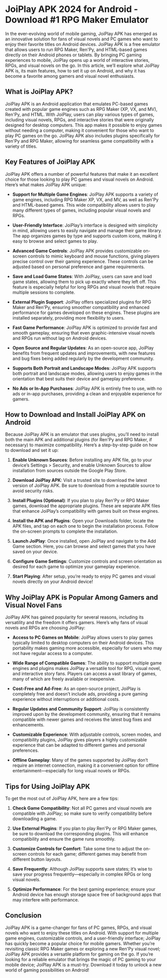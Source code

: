 # JoiPlay APK 2024 for Android - Download #1 RPG Maker Emulator

In the ever-evolving world of mobile gaming, JoiPlay APK has emerged as an innovative solution for fans of visual novels and PC games who want to enjoy their favorite titles on Android devices. JoiPlay APK is a free emulator that allows users to run RPG Maker, Ren'Py, and HTML-based games directly on their Android phones or tablets. By bringing PC gaming experiences to mobile, JoiPlay opens up a world of interactive stories, RPGs, and visual novels on the go. In this article, we’ll explore what JoiPlay APK is, its main features, how to set it up on Android, and why it has become a favorite among gamers and visual novel enthusiasts.

## What is JoiPlay APK?

JoiPlay APK is an Android application that emulates PC-based games created with popular game engines such as RPG Maker (XP, VX, and MV), Ren'Py, and HTML. With JoiPlay, users can play various types of games, including visual novels, RPGs, and interactive stories that were originally designed for desktop computers. This app makes it possible to enjoy games without needing a computer, making it convenient for those who want to play PC games on the go. JoiPlay APK also includes plugins specifically for Ren'Py and RPG Maker, allowing for seamless game compatibility with a variety of titles.

## Key Features of JoiPlay APK

JoiPlay APK offers a number of powerful features that make it an excellent choice for those looking to play PC games and visual novels on Android. Here’s what makes JoiPlay APK unique:

- **Support for Multiple Game Engines**: JoiPlay APK supports a variety of game engines, including RPG Maker XP, VX, and MV, as well as Ren'Py and HTML-based games. This wide compatibility allows users to play many different types of games, including popular visual novels and RPGs.
  
- **User-Friendly Interface**: JoiPlay’s interface is designed with simplicity in mind, allowing users to easily navigate and manage their game library. The app organizes games by type and supports custom icons, making it easy to browse and select games to play.
  
- **Advanced Game Controls**: JoiPlay APK provides customizable on-screen controls to mimic keyboard and mouse functions, giving players precise control over their gaming experience. These controls can be adjusted based on personal preference and game requirements.

- **Save and Load Game States**: With JoiPlay, users can save and load game states, allowing them to pick up exactly where they left off. This feature is especially helpful for long RPGs and visual novels that require multiple sessions to complete.

- **External Plugin Support**: JoiPlay offers specialized plugins for RPG Maker and Ren'Py, ensuring smoother compatibility and enhanced performance for games developed on these engines. These plugins are installed separately, providing more flexibility to users.

- **Fast Game Performance**: JoiPlay APK is optimized to provide fast and smooth gameplay, ensuring that even graphic-intensive visual novels and RPGs run without lag on Android devices.

- **Open Source and Regular Updates**: As an open-source app, JoiPlay benefits from frequent updates and improvements, with new features and bug fixes being added regularly by the development community.

- **Supports Both Portrait and Landscape Modes**: JoiPlay APK supports both portrait and landscape modes, allowing users to enjoy games in the orientation that best suits their device and gameplay preference.

- **No Ads or In-App Purchases**: JoiPlay APK is entirely free to use, with no ads or in-app purchases, providing a clean and enjoyable experience for gamers.

## How to Download and Install JoiPlay APK on Android

Because JoiPlay APK is an emulator that uses plugins, you’ll need to install both the main APK and additional plugins (for Ren'Py and RPG Maker, if necessary) to maximize compatibility. Here’s a step-by-step guide on how to download and set it up:

1. **Enable Unknown Sources**: Before installing any APK file, go to your device’s Settings > Security, and enable Unknown Sources to allow installation from sources outside the Google Play Store.
   
2. **Download JoiPlay APK**: Visit a trusted site to download the latest version of JoiPlay APK. Be sure to download from a reputable source to avoid security risks.

3. **Install Plugins (Optional)**: If you plan to play Ren'Py or RPG Maker games, download the appropriate plugins. These are separate APK files that enhance JoiPlay’s compatibility with games built on these engines.

4. **Install the APK and Plugins**: Open your Downloads folder, locate the APK files, and tap on each one to begin the installation process. Follow the on-screen prompts to complete the installation.

5. **Launch JoiPlay**: Once installed, open JoiPlay and navigate to the Add Game section. Here, you can browse and select games that you have saved on your device.

6. **Configure Game Settings**: Customize controls and screen orientation as desired for each game to optimize your gameplay experience.

7. **Start Playing**: After setup, you’re ready to enjoy PC games and visual novels directly on your Android device!

## Why JoiPlay APK is Popular Among Gamers and Visual Novel Fans

JoiPlay APK has gained popularity for several reasons, including its versatility and the freedom it offers gamers. Here’s why fans of visual novels and RPGs are choosing JoiPlay:

- **Access to PC Games on Mobile**: JoiPlay allows users to play games typically limited to desktop computers on their Android devices. This portability makes gaming more accessible, especially for users who may not have regular access to a computer.

- **Wide Range of Compatible Games**: The ability to support multiple game engines and plugins makes JoiPlay a versatile tool for RPG, visual novel, and interactive story fans. Players can access a vast library of games, many of which are freely available or inexpensive.

- **Cost-Free and Ad-Free**: As an open-source project, JoiPlay is completely free and doesn’t include ads, providing a pure gaming experience without interruptions or additional costs.

- **Regular Updates and Community Support**: JoiPlay is consistently improved upon by the development community, ensuring that it remains compatible with newer games and receives the latest bug fixes and enhancements.

- **Customizable Experience**: With adjustable controls, screen modes, and compatibility plugins, JoiPlay gives players a highly customizable experience that can be adapted to different games and personal preferences.

- **Offline Gameplay**: Many of the games supported by JoiPlay don’t require an internet connection, making it a convenient option for offline entertainment—especially for long visual novels or RPGs.

## Tips for Using JoiPlay APK

To get the most out of JoiPlay APK, here are a few tips:

1. **Check Game Compatibility**: Not all PC games and visual novels are compatible with JoiPlay; so make sure to verify compatibility before downloading a game.
   
2. **Use External Plugins**: If you plan to play Ren'Py or RPG Maker games, be sure to download the corresponding plugins. This will enhance compatibility and ensure the game runs smoothly.

3. **Customize Controls for Comfort**: Take some time to adjust the on-screen controls for each game; different games may benefit from different button layouts.

4. **Save Frequently**: Although JoiPlay supports save states; it’s wise to save your progress frequently—especially in complex RPGs or long visual novels.

5. **Optimize Performance**: For the best gaming experience; ensure your Android device has enough storage space free of background apps that may interfere with performance.

## Conclusion

JoiPlay APK is a game-changer for fans of PC games, RPGs, and visual novels who want to enjoy these titles on Android. With support for multiple game engines, customizable controls, and a user-friendly interface; JoiPlay has quickly become a popular choice for mobile gamers. Whether you’re revisiting classic RPG Maker games or exploring a new Ren'Py visual novel; JoiPlay APK provides a versatile platform for gaming on the go. If you’re looking for a reliable emulator that brings the magic of PC gaming to your mobile device; JoiPlay APK is a must-try. Download it today to unlock a new world of gaming possibilities on Android!
